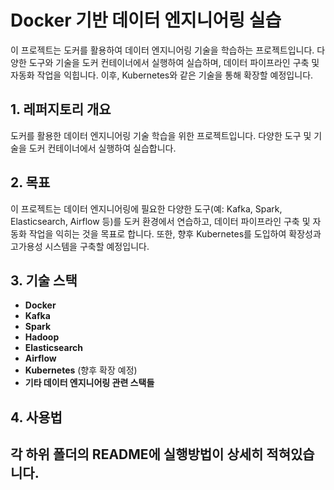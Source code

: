 # Docker 기반 데이터 엔지니어링 실습

이 프로젝트는 도커를 활용하여 데이터 엔지니어링 기술을 학습하는 프로젝트입니다. 다양한 도구와 기술을 도커 컨테이너에서 실행하여 실습하며, 데이터 파이프라인 구축 및 자동화 작업을 익힙니다. 이후, Kubernetes와 같은 기술을 통해 확장할 예정입니다.

## 1. 레퍼지토리 개요
도커를 활용한 데이터 엔지니어링 기술 학습을 위한 프로젝트입니다. 다양한 도구 및 기술을 도커 컨테이너에서 실행하여 실습합니다.

## 2. 목표
이 프로젝트는 데이터 엔지니어링에 필요한 다양한 도구(예: Kafka, Spark, Elasticsearch, Airflow 등)를 도커 환경에서 연습하고, 데이터 파이프라인 구축 및 자동화 작업을 익히는 것을 목표로 합니다. 또한, 향후 Kubernetes를 도입하여 확장성과 고가용성 시스템을 구축할 예정입니다.

## 3. 기술 스택
- **Docker**
- **Kafka**
- **Spark**
- **Hadoop**
- **Elasticsearch**
- **Airflow**
- **Kubernetes** (향후 확장 예정)
- **기타 데이터 엔지니어링 관련 스택들**

## 4. 사용법
각 하위 폴더의 README에 실행방법이 상세히 적혀있습니다.
---
